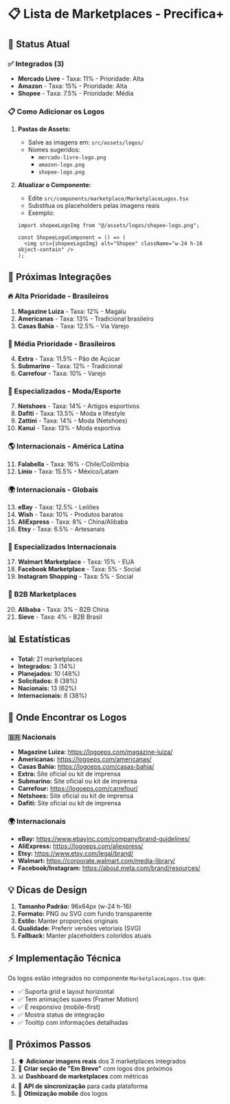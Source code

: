 # 📋 Lista de Marketplaces - Precifica+

## 🎯 Status Atual

### ✅ Integrados (3)
- **Mercado Livre** - Taxa: 11% - Prioridade: Alta
- **Amazon** - Taxa: 15% - Prioridade: Alta  
- **Shopee** - Taxa: 7.5% - Prioridade: Média

### 📋 Como Adicionar os Logos

1. **Pastas de Assets:**
   - Salve as imagens em: `src/assets/logos/`
   - Nomes sugeridos:
     - `mercado-livre-logo.png`
     - `amazon-logo.png` 
     - `shopee-logo.png`

2. **Atualizar o Componente:**
   - Edite `src/components/marketplace/MarketplaceLogos.tsx`
   - Substitua os placeholders pelas imagens reais
   - Exemplo:
   ```tsx
   import shopeeLogoImg from "@/assets/logos/shopee-logo.png";
   
   const ShopeeLogoComponent = () => (
     <img src={shopeeLogoImg} alt="Shopee" className="w-24 h-16 object-contain" />
   );
   ```

## 🚀 Próximas Integrações

### 🔥 Alta Prioridade - Brasileiros
1. **Magazine Luiza** - Taxa: 12% - Magalu
2. **Americanas** - Taxa: 13% - Tradicional brasileiro
3. **Casas Bahia** - Taxa: 12.5% - Via Varejo

### 🎯 Média Prioridade - Brasileiros
4. **Extra** - Taxa: 11.5% - Pão de Açúcar
5. **Submarino** - Taxa: 12% - Tradicional
6. **Carrefour** - Taxa: 10% - Varejo

### 👕 Especializados - Moda/Esporte
7. **Netshoes** - Taxa: 14% - Artigos esportivos
8. **Dafiti** - Taxa: 13.5% - Moda e lifestyle
9. **Zattini** - Taxa: 14% - Moda (Netshoes)
10. **Kanui** - Taxa: 13% - Moda esportiva

### 🌎 Internacionais - América Latina
11. **Falabella** - Taxa: 16% - Chile/Colômbia
12. **Linio** - Taxa: 15.5% - México/Latam

### 🌍 Internacionais - Globais
13. **eBay** - Taxa: 12.5% - Leilões
14. **Wish** - Taxa: 10% - Produtos baratos
15. **AliExpress** - Taxa: 8% - China/Alibaba
16. **Etsy** - Taxa: 6.5% - Artesanais

### 🏪 Especializados Internacionais
17. **Walmart Marketplace** - Taxa: 15% - EUA
18. **Facebook Marketplace** - Taxa: 5% - Social
19. **Instagram Shopping** - Taxa: 5% - Social

### 🏢 B2B Marketplaces
20. **Alibaba** - Taxa: 3% - B2B China
21. **Sieve** - Taxa: 4% - B2B Brasil

## 📊 Estatísticas

- **Total:** 21 marketplaces
- **Integrados:** 3 (14%)
- **Planejados:** 10 (48%)
- **Solicitados:** 8 (38%)
- **Nacionais:** 13 (62%)
- **Internacionais:** 8 (38%)

## 🎨 Onde Encontrar os Logos

### 🇧🇷 Nacionais
- **Magazine Luiza:** https://logoeps.com/magazine-luiza/
- **Americanas:** https://logoeps.com/americanas/
- **Casas Bahia:** https://logoeps.com/casas-bahia/
- **Extra:** Site oficial ou kit de imprensa
- **Submarino:** Site oficial ou kit de imprensa
- **Carrefour:** https://logoeps.com/carrefour/
- **Netshoes:** Site oficial ou kit de imprensa
- **Dafiti:** Site oficial ou kit de imprensa

### 🌍 Internacionais
- **eBay:** https://www.ebayinc.com/company/brand-guidelines/
- **AliExpress:** https://logoeps.com/aliexpress/
- **Etsy:** https://www.etsy.com/legal/brand/
- **Walmart:** https://corporate.walmart.com/media-library/
- **Facebook/Instagram:** https://about.meta.com/brand/resources/

## 💡 Dicas de Design

1. **Tamanho Padrão:** 96x64px (w-24 h-16)
2. **Formato:** PNG ou SVG com fundo transparente
3. **Estilo:** Manter proporções originais
4. **Qualidade:** Preferir versões vetoriais (SVG)
5. **Fallback:** Manter placeholders coloridos atuais

## ⚡ Implementação Técnica

Os logos estão integrados no componente `MarketplaceLogos.tsx` que:
- ✅ Suporta grid e layout horizontal
- ✅ Tem animações suaves (Framer Motion)  
- ✅ É responsivo (mobile-first)
- ✅ Mostra status de integração
- ✅ Tooltip com informações detalhadas

## 🔄 Próximos Passos

1. ⬆️ **Adicionar imagens reais** dos 3 marketplaces integrados
2. 🎨 **Criar seção de "Em Breve"** com logos dos próximos
3. 📊 **Dashboard de marketplaces** com métricas
4. 🔗 **API de sincronização** para cada plataforma
5. 📱 **Otimização mobile** dos logos